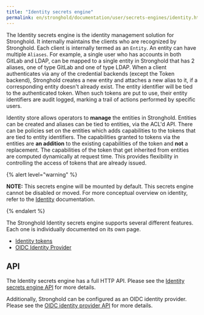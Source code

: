 ```yaml
---
title: "Identity secrets engine"
permalink: en/stronghold/documentation/user/secrets-engines/identity.html
---
```


The Identity secrets engine is the identity management solution for Stronghold. It
internally maintains the clients who are recognized by Stronghold. Each client is
internally termed as an `Entity`. An entity can have multiple `Aliases`. For
example, a single user who has accounts in both GitLab and LDAP, can be mapped
to a single entity in Stronghold that has 2 aliases, one of type GitLab and one of
type LDAP. When a client authenticates via any of the credential backends
(except the Token backend), Stronghold creates a new entity and attaches a new
alias to it, if a corresponding entity doesn't already exist. The entity identifier will
be tied to the authenticated token. When such tokens are put to use, their
entity identifiers are audit logged, marking a trail of actions performed by
specific users.

Identity store allows operators to **manage** the entities in Stronghold. Entities
can be created and aliases can be tied to entities, via the ACL'd API. There
can be policies set on the entities which adds capabilities to the tokens that
are tied to entity identifiers. The capabilities granted to tokens via the
entities are **an addition** to the existing capabilities of the token and
**not** a replacement. The capabilities of the token that get inherited from
entities are computed dynamically at request time. This provides flexibility in
controlling the access of tokens that are already issued.

{% alert level="warning" %}

**NOTE:** This secrets engine will be mounted by default. This secrets engine
cannot be disabled or moved. For more conceptual overview on identity, refer to
the [Identity](/docs/concepts/identity) documentation.

{% endalert %}

The Stronghold Identity secrets engine supports several different features. Each
one is individually documented on its own page.

- [Identity tokens](/docs/secrets/identity/identity-token)
- [OIDC Identity Provider](/docs/secrets/identity/oidc-provider)

## API

The Identity secrets engine has a full HTTP API. Please see the
[Identity secrets engine API](/api-docs/secret/identity) for more
details.

Additionally, Stronghold can be configured as an OIDC identity provider. Please see
the [OIDC identity provider API](/api-docs/secret/identity/oidc-provider) for
more details.
